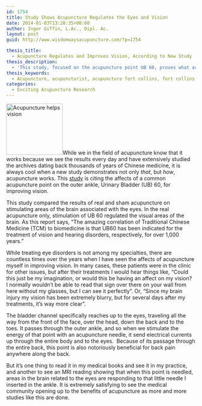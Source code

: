 ```yaml
---
id: 1754
title: Study Shows Acupuncture Regulates the Eyes and Vision
date: 2014-01-03T13:28:35+00:00
author: Inger Giffin, L.Ac., Dipl. Ac.
layout: post
guid: http://www.wisdomwaysacupuncture.com/?p=1754

thesis_title:
  - Acupuncture Regulates and Improves Vision, According to New Study
thesis_description:
  - 'This study, focused on the acupuncture point UB 60, proves what acupuncturists have known for at least 1,000 years: that acupuncture can improve vision. By using MRI technology, this study showed that this acupuncture point stimulates areas of the brain associated with the eyes and vision.'
thesis_keywords:
  - Acupuncture, acupuncturist, acupuncture fort collins, fort collins acupuncture, acupuncture vision, acupuncture eyes
categories:
  - Exciting Acupuncture Research
---
```

[<img class="alignleft size-thumbnail wp-image-1761" title="Acupuncture for the Eyes_11 (2)" src="http://www.wisdomwaysacupuncture.com/wp-content/uploads/2014/01/Acupuncture-for-the-Eyes_11-2-150x136.jpg" alt="Acupuncture helps vision" width="150" height="136" srcset="http://www.wisdomwaysacupuncture.com/wp-content/uploads/2014/01/Acupuncture-for-the-Eyes_11-2-150x136.jpg 150w, http://www.wisdomwaysacupuncture.com/wp-content/uploads/2014/01/Acupuncture-for-the-Eyes_11-2-300x272.jpg 300w, http://www.wisdomwaysacupuncture.com/wp-content/uploads/2014/01/Acupuncture-for-the-Eyes_11-2.jpg 323w" sizes="(max-width: 150px) 100vw, 150px" />](http://www.wisdomwaysacupuncture.com/wp-content/uploads/2014/01/Acupuncture-for-the-Eyes_11-2.jpg)While we in the field of acupuncture know that it works because we see the results every day and have extensively studied the archives dating back thousands of years of Chinese medicine, it is always cool when a new study demonstrates not only _that_, but _how_,  acupuncture works. This <a title="Acupuncture point UB 60 improves vision" href="http://www.healthcmi.com/Acupuncture-Continuing-Education-News/786-mriub60tb5#sthash.AlhSvOOR.gbpl" target="_blank" rel="noopener">study</a> is citing the affects of a common acupuncture point on the outer ankle, Urinary Bladder (UB) 60, for improving vision.

This study compared the results of real and sham acupuncture on stimulating areas of the brain associated with the eyes. In the real acupuncture only, stimulation of UB 60 regulated the visual areas of the brain. As this report says, &#8220;The amazing correlation of Traditional Chinese Medicine (TCM) to biomedicine is that UB60 has been indicated for the treatment of vision and hearing disorders, respectively, for over 1,000 years.&#8221;

While treating eye disorders is not among my specialties, there are countless times over the years when I have seen the affects of acupuncture myself in improving vision. In many cases, these patients were in the clinic for other issues, but after their treatments I would hear things like, &#8220;Could this just be my imagination, or would this be having an affect on my vision?  I normally wouldn&#8217;t be able to read that sign over there on your wall from here without my glasses, but I can see it perfectly&#8221;. Or, &#8220;Since my brain injury my vision has been extremely blurry, but for several days after my treatments, it&#8217;s way more clear&#8221;.

The bladder channel specifically reaches up to the eyes, traveling all the way from the front of the face, over the head, down the back and to the toes. It passes through the outer ankle, and so when we stimulate the energy of that point with an acupuncture needle, it send electrical currents up through the entire body and to the eyes.  Because of its passage through the entire back, this point is also notoriously beneficial for back pain anywhere along the back.

But it&#8217;s one thing to read it in my medical books and see it in my practice, and another to see an MRI reading showing that when this point is needled, areas in the brain related to the eyes are responding to that little needle I inserted in the ankle. It is extremely satisfying to see the medical community opening up to the benefits of acupuncture as more and more studies like this are done.